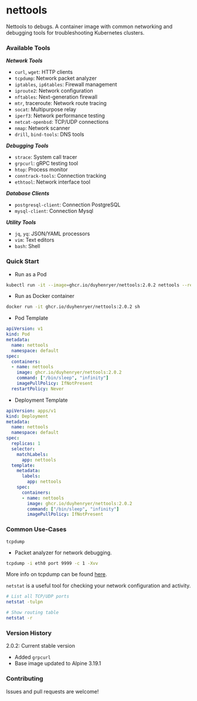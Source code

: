 # nettools
Nettools to debugs. A container image with common networking and debugging tools for troubleshooting Kubernetes clusters.

### Available Tools
***Network Tools***

- `curl`, `wget`: HTTP clients
- `tcpdump`: Network packet analyzer
- `iptables`, `ip6tables`: Firewall management
- `iproute2`: Network configuration
- `nftables`: Next-generation firewall
- `mtr`, traceroute: Network route tracing
- `socat`: Multipurpose relay
- `iperf3`: Network performance testing
- `netcat-openbsd`: TCP/UDP connections
- `nmap`: Network scanner
- `drill`, `bind-tools`: DNS tools

***Debugging Tools***
- `strace`: System call tracer
- `grpcurl`: gRPC testing tool
- `htop`: Process monitor
- `conntrack-tools`: Connection tracking
- `ethtool`: Network interface tool

***Database Clients***
- `postgresql-client`: Connection PostgreSQL
- `mysql-client`: Connection Mysql

***Utility Tools***
- `jq`, `yq`: JSON/YAML processors
- `vim`: Text editors
- `bash`: Shell

### Quick Start
- Run as a Pod
```sh
kubectl run -it --image=ghcr.io/duyhenryer/nettools:2.0.2 nettools --restart=Never -n default
```
- Run as Docker container
```sh
docker run -it ghcr.io/duyhenryer/nettools:2.0.2 sh
```
- Pod Template
```yaml
apiVersion: v1
kind: Pod
metadata:
  name: nettools
  namespace: default
spec:
  containers:
  - name: nettools
    image: ghcr.io/duyhenryer/nettools:2.0.2
    command: ["/bin/sleep", "infinity"]
    imagePullPolicy: IfNotPresent
  restartPolicy: Never
```
- Deployment Template
```yaml
apiVersion: apps/v1
kind: Deployment
metadata:
  name: nettools
  namespace: default
spec:
  replicas: 1
  selector:
    matchLabels:
      app: nettools
  template:
    metadata:
      labels:
        app: nettools
    spec:
      containers:
      - name: nettools
        image: ghcr.io/duyhenryer/nettools:2.0.2
        command: ["/bin/sleep", "infinity"]
        imagePullPolicy: IfNotPresent
```
### Common Use-Cases

`tcpdump`
- Packet analyzer for network debugging.

```sh
tcpdump -i eth0 port 9999 -c 1 -Xvv
```
More info on tcpdump can be found [here](http://www.tcpdump.org/tcpdump_man.html).

`netstat` is a useful tool for checking your network configuration and activity.
```sh
# List all TCP/UDP ports
netstat -tulpn

# Show routing table
netstat -r
```
### Version History
2.0.2: Current stable version
- Added `grpcurl`
- Base image updated to Alpine 3.19.1

### Contributing
Issues and pull requests are welcome!
